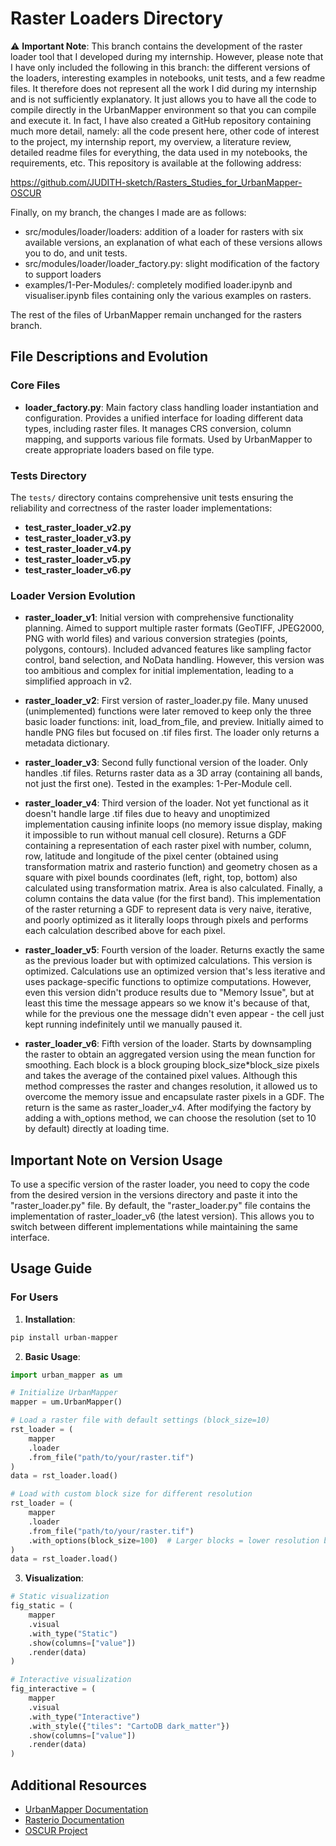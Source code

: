 # Raster Loaders Directory

⚠️ **Important Note**: This branch contains the development of the raster loader tool that I developed during my internship. However, please note that I have only included the following in this branch: the different versions of the loaders, interesting examples in notebooks, unit tests, and a few readme files.
It therefore does not represent all the work I did during my internship and is not sufficiently explanatory. It just allows you to have all the code to compile directly in the UrbanMapper environment so that you can compile and execute it. 
In fact, I have also created a GitHub repository containing much more detail, namely: all the code present here, other code of interest to the project, my internship report, my overview, a literature review, detailed readme files for everything, the data used in my notebooks, the requirements, etc.
This repository is available at the following address:

https://github.com/JUDITH-sketch/Rasters_Studies_for_UrbanMapper-OSCUR

Finally, on my branch, the changes I made are as follows:
- src/modules/loader/loaders: addition of a loader for rasters with six available versions, an explanation of what each of these versions allows you to do, and unit tests. 
- src/modules/loader/loader_factory.py: slight modification of the factory to support loaders
- examples/1-Per-Modules/: completely modified loader.ipynb and visualiser.ipynb files containing only the various examples on rasters.

The rest of the files of UrbanMapper remain unchanged for the rasters branch.


## File Descriptions and Evolution

### Core Files

- **loader_factory.py**: Main factory class handling loader instantiation and configuration. Provides a unified interface for loading different data types, including raster files. It manages CRS conversion, column mapping, and supports various file formats. Used by UrbanMapper to create appropriate loaders based on file type.


### Tests Directory

The `tests/` directory contains comprehensive unit tests ensuring the reliability and correctness of the raster loader implementations:

- **test_raster_loader_v2.py**
- **test_raster_loader_v3.py**
- **test_raster_loader_v4.py**
- **test_raster_loader_v5.py**
- **test_raster_loader_v6.py**

### Loader Version Evolution

- **raster_loader_v1**: Initial version with comprehensive functionality planning. Aimed to support multiple raster formats (GeoTIFF, JPEG2000, PNG with world files) and various conversion strategies (points, polygons, contours). Included advanced features like sampling factor control, band selection, and NoData handling. However, this version was too ambitious and complex for initial implementation, leading to a simplified approach in v2.

- **raster_loader_v2**: First version of raster_loader.py file. Many unused (unimplemented) functions were later removed to keep only the three basic loader functions: init, load_from_file, and preview. Initially aimed to handle PNG files but focused on .tif files first. The loader only returns a metadata dictionary.

- **raster_loader_v3**: Second fully functional version of the loader. Only handles .tif files. Returns raster data as a 3D array (containing all bands, not just the first one). Tested in the examples: 1-Per-Module cell.

- **raster_loader_v4**: Third version of the loader. Not yet functional as it doesn't handle large .tif files due to heavy and unoptimized implementation causing infinite loops (no memory issue display, making it impossible to run without manual cell closure). Returns a GDF containing a representation of each raster pixel with number, column, row, latitude and longitude of the pixel center (obtained using transformation matrix and rasterio function) and geometry chosen as a square with pixel bounds coordinates (left, right, top, bottom) also calculated using transformation matrix. Area is also calculated. Finally, a column contains the data value (for the first band). This implementation of the raster returning a GDF to represent data is very naive, iterative, and poorly optimized as it literally loops through pixels and performs each calculation described above for each pixel.

- **raster_loader_v5**: Fourth version of the loader. Returns exactly the same as the previous loader but with optimized calculations. This version is optimized. Calculations use an optimized version that's less iterative and uses package-specific functions to optimize computations. However, even this version didn't produce results due to "Memory Issue", but at least this time the message appears so we know it's because of that, while for the previous one the message didn't even appear - the cell just kept running indefinitely until we manually paused it.

- **raster_loader_v6**: Fifth version of the loader. Starts by downsampling the raster to obtain an aggregated version using the mean function for smoothing. Each block is a block grouping block_size*block_size pixels and takes the average of the contained pixel values. Although this method compresses the raster and changes resolution, it allowed us to overcome the memory issue and encapsulate raster pixels in a GDF. The return is the same as raster_loader_v4. After modifying the factory by adding a with_options method, we can choose the resolution (set to 10 by default) directly at loading time.

## Important Note on Version Usage

To use a specific version of the raster loader, you need to copy the code from the desired version in the versions directory and paste it into the "raster_loader.py" file. By default, the "raster_loader.py" file contains the implementation of raster_loader_v6 (the latest version). This allows you to switch between different implementations while maintaining the same interface.

## Usage Guide

### For Users

1. **Installation**:
```bash
pip install urban-mapper
```

2. **Basic Usage**:
```python
import urban_mapper as um

# Initialize UrbanMapper
mapper = um.UrbanMapper()

# Load a raster file with default settings (block_size=10)
rst_loader = (
    mapper
    .loader
    .from_file("path/to/your/raster.tif")
)
data = rst_loader.load()

# Load with custom block size for different resolution
rst_loader = (
    mapper
    .loader
    .from_file("path/to/your/raster.tif")
    .with_options(block_size=100)  # Larger blocks = lower resolution but faster
)
data = rst_loader.load()
```

3. **Visualization**:
```python
# Static visualization
fig_static = (
    mapper
    .visual
    .with_type("Static")
    .show(columns=["value"])
    .render(data)
)

# Interactive visualization
fig_interactive = (
    mapper
    .visual
    .with_type("Interactive")
    .with_style({"tiles": "CartoDB dark_matter"})
    .show(columns=["value"])
    .render(data)
)
```

## Additional Resources

- [UrbanMapper Documentation](https://urbanmapper.readthedocs.io/)
- [Rasterio Documentation](https://rasterio.readthedocs.io/)
- [OSCUR Project](https://oscur.org/)

